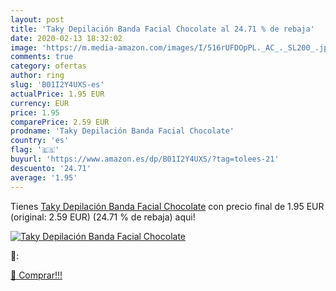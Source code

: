 ```yaml
---
layout: post
title: 'Taky Depilación Banda Facial Chocolate al 24.71 % de rebaja'
date: 2020-02-13 18:32:02
image: 'https://m.media-amazon.com/images/I/516rUFDOpPL._AC_._SL200_.jpg'
comments: true
category: ofertas
author: ring
slug: 'B01I2Y4UXS-es'
actualPrice: 1.95 EUR
currency: EUR
price: 1.95
comparePrice: 2.59 EUR
prodname: 'Taky Depilación Banda Facial Chocolate'
country: 'es'
flag: '🇪🇸'
buyurl: 'https://www.amazon.es/dp/B01I2Y4UXS/?tag=tolees-21'
descuento: '24.71'
average: '1.95'
---
```


Tienes [Taky Depilación Banda Facial Chocolate](https://www.amazon.es/dp/B01I2Y4UXS/?tag=tolees-21) con precio final de  1.95 EUR (original: 2.59 EUR) (24.71 %  de rebaja) aqui!

[![Taky Depilación Banda Facial Chocolate](https://m.media-amazon.com/images/I/516rUFDOpPL._AC_._SL200_.jpg)](https://www.amazon.es/dp/B01I2Y4UXS/?tag=tolees-21)

🔎:


[🛒 Comprar!!!](https://www.amazon.es/dp/B01I2Y4UXS/?tag=tolees-21)
